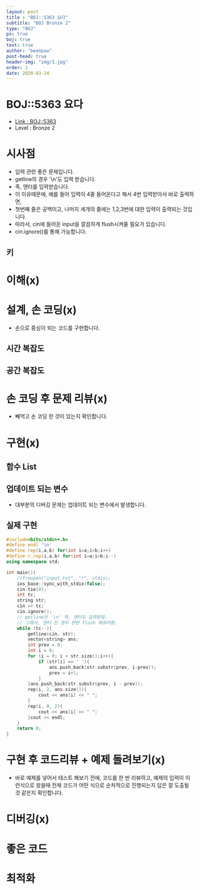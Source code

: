 ```yaml
---
layout: post
title : "BOJ::5363 요다"
subtitle: "BOJ Bronze 2"
type: "BOJ"
ps: true
boj: true
text: true
author: "beenpow"
post-head: true
header-img: "img/1.jpg"
order: 1
date: 2020-03-24
---
```


# BOJ::5363 요다
- [Link : BOJ::5363](https://www.acmicpc.net/problem/5363)
- Level : Bronze 2

# 시사점
- 입력 관련 좋은 문제입니다.
- getline의 경우 '\n'도 입력 받습니다.
- 즉, 엔터를 입력받습니다.
- 이 이유때문에, 예를 들어 입력이 4줄 들어온다고 해서 4번 입력받아서 바로 출력하면,
- 첫번째 줄은 공백이고, 나머지 세개의 줄에는 1,2,3번에 대한 입력이 출력되는 것입니다.
- 따라서, cin에 들어온 input을 깔끔하게 flush시켜줄 필요가 있습니다.
- cin.ignore()를 통해 가능합니다.

## 키

# 이해(x)

# 설계, 손 코딩(x)
- 손으로 중심이 되는 코드를 구현합니다.

## 시간 복잡도

## 공간 복잡도

# 손 코딩 후 문제 리뷰(x)
- 빼먹고 손 코딩 한 것이 있는지 확인합니다.

# 구현(x)

## 함수 List 

## 업데이트 되는 변수
- 대부분의 디버깅 문제는 업데이트 되는 변수에서 발생합니다.

## 실제 구현 

```cpp
#include<bits/stdc++.h>
#define endl '\n'
#define rep(i,a,b) for(int i=a;i<b;i++)
#define r_rep(i,a,b) for(int i=a;i>b;i--)
using namespace std;

int main(){
    //freopen("input.txt", "r", stdin);
    ios_base::sync_with_stdio(false);
    cin.tie(0);
    int tc;
    string str;
    cin >> tc;
    cin.ignore();
    // getline은 '\n' 즉, 엔터도 입력받음.
    // 그래서, 엔터 친 경우 한번 flush 해줘야함.
    while (tc--){
        getline(cin, str);
        vector<string> ans;
        int prev = 0;
        int i = 0;
        for (i = 0; i < str.size();i++){
            if (str[i] == ' '){
                ans.push_back(str.substr(prev, i-prev));
                prev = i+1;
            }
        }ans.push_back(str.substr(prev, i - prev));
        rep(i, 2, ans.size()){
            cout << ans[i] << " ";
        }
        rep(i, 0, 2){
            cout << ans[i] << " ";
        }cout << endl;
    }
    return 0;
}
```

# 구현 후 코드리뷰 + 예제 돌려보기(x)
- 바로 예제를 넣어서 테스트 해보기 전에, 코드를 한 번 리뷰하고, 예제의 입력이 이런식으로 왔을때
  전체 코드가 어떤 식으로 순차적으로 진행되는지 답은 잘 도출될 것 같은지 확인합니다.

# 디버깅(x)

# 좋은 코드

# 최적화
